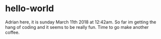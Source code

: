 # hello-world
Adrian here, it is sunday March 11th 2018 at 12:42am. So far im getting the hang of coding and it seems to be really fun. 
Time to go make another coffee.
